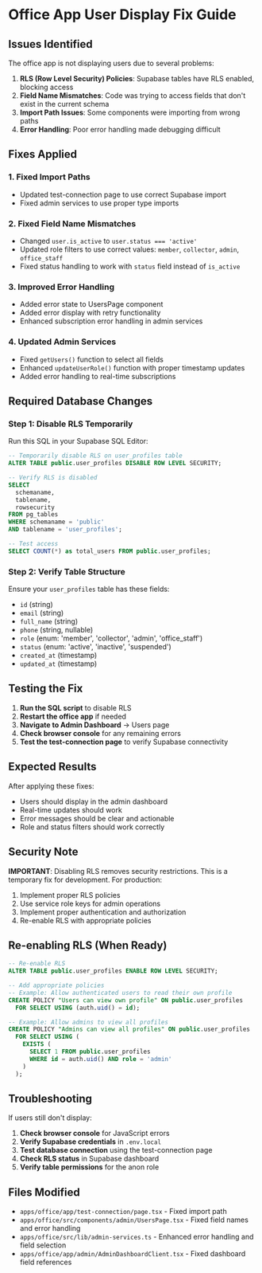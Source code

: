 # Office App User Display Fix Guide

## Issues Identified

The office app is not displaying users due to several problems:

1. **RLS (Row Level Security) Policies**: Supabase tables have RLS enabled, blocking access
2. **Field Name Mismatches**: Code was trying to access fields that don't exist in the current schema
3. **Import Path Issues**: Some components were importing from wrong paths
4. **Error Handling**: Poor error handling made debugging difficult

## Fixes Applied

### 1. Fixed Import Paths
- Updated test-connection page to use correct Supabase import
- Fixed admin services to use proper type imports

### 2. Fixed Field Name Mismatches
- Changed `user.is_active` to `user.status === 'active'`
- Updated role filters to use correct values: `member`, `collector`, `admin`, `office_staff`
- Fixed status handling to work with `status` field instead of `is_active`

### 3. Improved Error Handling
- Added error state to UsersPage component
- Added error display with retry functionality
- Enhanced subscription error handling in admin services

### 4. Updated Admin Services
- Fixed `getUsers()` function to select all fields
- Enhanced `updateUserRole()` function with proper timestamp updates
- Added error handling to real-time subscriptions

## Required Database Changes

### Step 1: Disable RLS Temporarily
Run this SQL in your Supabase SQL Editor:

```sql
-- Temporarily disable RLS on user_profiles table
ALTER TABLE public.user_profiles DISABLE ROW LEVEL SECURITY;

-- Verify RLS is disabled
SELECT 
  schemaname,
  tablename,
  rowsecurity
FROM pg_tables 
WHERE schemaname = 'public' 
AND tablename = 'user_profiles';

-- Test access
SELECT COUNT(*) as total_users FROM public.user_profiles;
```

### Step 2: Verify Table Structure
Ensure your `user_profiles` table has these fields:
- `id` (string)
- `email` (string)
- `full_name` (string)
- `phone` (string, nullable)
- `role` (enum: 'member', 'collector', 'admin', 'office_staff')
- `status` (enum: 'active', 'inactive', 'suspended')
- `created_at` (timestamp)
- `updated_at` (timestamp)

## Testing the Fix

1. **Run the SQL script** to disable RLS
2. **Restart the office app** if needed
3. **Navigate to Admin Dashboard** → Users page
4. **Check browser console** for any remaining errors
5. **Test the test-connection page** to verify Supabase connectivity

## Expected Results

After applying these fixes:
- Users should display in the admin dashboard
- Real-time updates should work
- Error messages should be clear and actionable
- Role and status filters should work correctly

## Security Note

**IMPORTANT**: Disabling RLS removes security restrictions. This is a temporary fix for development. For production:

1. Implement proper RLS policies
2. Use service role keys for admin operations
3. Implement proper authentication and authorization
4. Re-enable RLS with appropriate policies

## Re-enabling RLS (When Ready)

```sql
-- Re-enable RLS
ALTER TABLE public.user_profiles ENABLE ROW LEVEL SECURITY;

-- Add appropriate policies
-- Example: Allow authenticated users to read their own profile
CREATE POLICY "Users can view own profile" ON public.user_profiles
  FOR SELECT USING (auth.uid() = id);

-- Example: Allow admins to view all profiles
CREATE POLICY "Admins can view all profiles" ON public.user_profiles
  FOR SELECT USING (
    EXISTS (
      SELECT 1 FROM public.user_profiles 
      WHERE id = auth.uid() AND role = 'admin'
    )
  );
```

## Troubleshooting

If users still don't display:

1. **Check browser console** for JavaScript errors
2. **Verify Supabase credentials** in `.env.local`
3. **Test database connection** using the test-connection page
4. **Check RLS status** in Supabase dashboard
5. **Verify table permissions** for the anon role

## Files Modified

- `apps/office/app/test-connection/page.tsx` - Fixed import path
- `apps/office/src/components/admin/UsersPage.tsx` - Fixed field names and error handling
- `apps/office/src/lib/admin-services.ts` - Enhanced error handling and field selection
- `apps/office/app/admin/AdminDashboardClient.tsx` - Fixed dashboard field references
